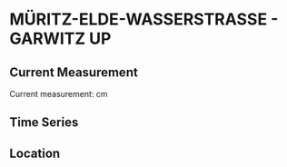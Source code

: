 # MÜRITZ-ELDE-WASSERSTRASSE - GARWITZ UP

## Current Measurement

Current measurement: <Value topic="rivers/pegel-online/MEW/GARWITZ-UP/measurementValue"/> cm

## Time Series

<TimeSeries topic="rivers/pegel-online/MEW/GARWITZ-UP/measurementValue" period="week" />

## Location

<WorldMap>
  <Marker lat="53.453872067121374" lon="11.701098814512132" labelTopic="rivers/pegel-online/MEW/GARWITZ-UP/measurementValue" />
</WorldMap>
